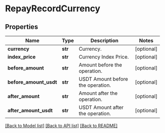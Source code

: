 # RepayRecordCurrency

## Properties
Name | Type | Description | Notes
------------ | ------------- | ------------- | -------------
**currency** | **str** | Currency. | [optional] 
**index_price** | **str** | Currency Index Price. | [optional] 
**before_amount** | **str** | Amount before the operation. | [optional] 
**before_amount_usdt** | **str** | USDT Amount before the operation. | [optional] 
**after_amount** | **str** | Amount after the operation. | [optional] 
**after_amount_usdt** | **str** | USDT Amount after the operation. | [optional] 

[[Back to Model list]](../README.md#documentation-for-models) [[Back to API list]](../README.md#documentation-for-api-endpoints) [[Back to README]](../README.md)


